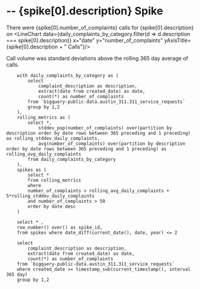 # <Value value = {spike[0].date} fmt=date/> -- {spike[0].description} Spike

There were {spike[0].number_of_complaints} calls for {spike[0].description} on <Value value = {spike[0].date} fmt=date/>
<LineChart data={daily_complaints_by_category.filter(d => d.description === spike[0].description)} x="date" y="number_of_complaints" yAxisTitle={spike[0].description + " Calls"}/>

Call volume was <Value value={spike[0].number_of_complaints/spike[0].rolling_stddev_daily_complaints}/> standard deviations above the rolling 365 day average of <Value value={spike[0].rolling_avg_daily_complaints}/> calls.

<Histogram data={daily_complaints_by_category} x=number_of_complaints xAxisTitle="Calls per day, last 365 days" units="days"/>

```spikes
    with daily_complaints_by_category as (
        select 
            complaint_description as description,
            extract(date from created_date) as date, 
            count(*) as number_of_complaints 
        from `bigquery-public-data.austin_311.311_service_requests` 
        group by 1,2 
    ), 
    rolling_metrics as (
        select *,
            stddev_pop(number_of_complaints) over(partition by description order by date rows between 365 preceding and 1 preceding) as rolling_stddev_daily_complaints,
            avg(number_of_complaints) over(partition by description order by date rows between 365 preceding and 1 preceding) as rolling_avg_daily_complaints
        from daily_complaints_by_category 
    ), 
    spikes as (
        select *
        from rolling_metrics
        where 
        number_of_complaints > rolling_avg_daily_complaints + 5*rolling_stddev_daily_complaints
        and number_of_complaints > 50
        order by date desc
    )

    select * ,
    row_number() over() as spike_id,
    from spikes where date_diff(current_date(), date, year) <= 2
```

```daily_complaints_by_category 
    select 
        complaint_description as description,
        extract(date from created_date) as date, 
        count(*) as number_of_complaints 
    from `bigquery-public-data.austin_311.311_service_requests` 
    where created_date >= timestamp_sub(current_timestamp(), interval 365 day)
    group by 1,2 
```

<script>
    let spike = data.spikes.filter(d => d.spike_id == $page.params.spike_id)
</script>
